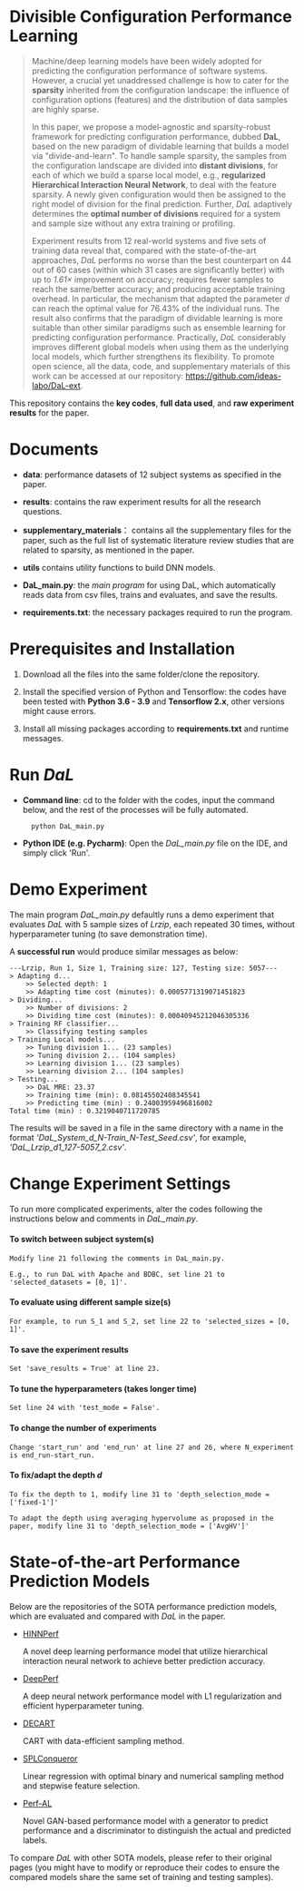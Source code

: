# Divisible Configuration Performance Learning
>Machine/deep learning models have been widely adopted for predicting the configuration performance of software systems.
However, a crucial yet unaddressed challenge is how to cater for the **sparsity** inherited from the configuration landscape:
the influence of configuration options (features) and the distribution of data samples are highly sparse.
>
> In this paper, we propose a model-agnostic and sparsity-robust framework for predicting configuration performance, dubbed **DaL**, 
based on the new paradigm of dividable learning that builds a model via "divide-and-learn". To handle sample sparsity, 
the samples from the configuration landscape are divided into **distant divisions**, for each of which we build a sparse local model, 
e.g., **regularized Hierarchical Interaction Neural Network**, to deal with the feature sparsity. A newly given configuration would then be assigned 
to the right model of division for the final prediction. Further, *DaL* adaptively determines the **optimal number of divisions** 
required for a system and sample size without any extra training or profiling. 
>
> Experiment results from 12 real-world systems and five sets of training data reveal that, compared with the state-of-the-art approaches, *DaL* performs no worse than 
the best counterpart on 44 out of 60 cases (within which 31 cases are significantly better) with up to *1.61×* 
improvement on accuracy; requires fewer samples to reach the same/better accuracy; and producing acceptable training 
overhead. In particular, the mechanism that adapted the parameter *d* can reach the optimal value for 76.43% of the 
individual runs. The result also 
confirms that the paradigm of dividable learning is more suitable than other similar paradigms such as ensemble learning 
for predicting configuration performance. Practically, *DaL* considerably improves different global models when using 
them as the underlying local models, which further strengthens its flexibility.
> To promote open science, all the data, code, and supplementary materials of this work can be accessed at our repository: https://github.com/ideas-labo/DaL-ext.
 
This repository contains the **key codes**, **full data used**, and **raw experiment results** for the paper.

# Documents
- **data**:
performance datasets of 12 subject systems as specified in the paper.

- **results**:
contains the raw experiment results for all the research questions.

- **supplementary_materials**：
contains all the supplementary files for the paper, such as the full list of systematic literature review studies that are related to sparsity, as mentioned in the paper.

- **utils**
contains utility functions to build DNN models.

- **DaL_main.py**: 
the *main program* for using DaL, which automatically reads data from csv files, trains and evaluates, and save the results.

- **requirements.txt**:
the necessary packages required to run the program.

# Prerequisites and Installation
1. Download all the files into the same folder/clone the repository.

2. Install the specified version of Python and Tensorflow:
the codes have been tested with **Python 3.6 - 3.9** and **Tensorflow 2.x**, other versions might cause errors.

3. Install all missing packages according to **requirements.txt** and runtime messages.


# Run *DaL*

- **Command line**: cd to the folder with the codes, input the command below, and the rest of the processes will be fully automated.

        python DaL_main.py
        
- **Python IDE (e.g. Pycharm)**: Open the *DaL_main.py* file on the IDE, and simply click 'Run'.


# Demo Experiment
The main program *DaL_main.py* defaultly runs a demo experiment that evaluates *DaL* with 5 sample sizes of *Lrzip*, 
each repeated 30 times, without hyperparameter tuning (to save demonstration time).

A **successful run** would produce similar messages as below: 

    ---Lrzip, Run 1, Size 1, Training size: 127, Testing size: 5057---
    > Adapting d...
        >> Selected depth: 1
        >> Adapting time cost (minutes): 0.0005771319071451823
    > Dividing...
        >> Number of divisions: 2
        >> Dividing time cost (minutes): 0.00040945212046305336
    > Training RF classifier...
        >> Classifying testing samples
    > Training Local models...
        >> Tuning division 1... (23 samples)
        >> Tuning division 2... (104 samples)
        >> Learning division 1... (23 samples)
        >> Learning division 2... (104 samples)
    > Testing...
        >> DaL MRE: 23.37
        >> Training time (min): 0.08145502408345541
        >> Predicting time (min) : 0.24003959496816002
    Total time (min) : 0.3219040711720785

The results will be saved in a file in the same directory with a name in the format *'DaL_System_d_N-Train_N-Test_Seed.csv'*, for example, *'DaL_Lrzip_d1_127-5057_2.csv'*.

# Change Experiment Settings
To run more complicated experiments, alter the codes following the instructions below and comments in *DaL_main.py*.

#### To switch between subject system(s)
    Modify line 21 following the comments in DaL_main.py.

    E.g., to run DaL with Apache and BDBC, set line 21 to 'selected_datasets = [0, 1]'.


#### To evaluate using different sample size(s)
    For example, to run S_1 and S_2, set line 22 to 'selected_sizes = [0, 1]'.


#### To save the experiment results
    Set 'save_results = True' at line 23.
    
    
#### To tune the hyperparameters (takes longer time)
    Set line 24 with 'test_mode = False'.


#### To change the number of experiments 
    Change 'start_run' and 'end_run' at line 27 and 26, where N_experiment is end_run-start_run. 


#### To fix/adapt the depth *d*
    To fix the depth to 1, modify line 31 to 'depth_selection_mode = ['fixed-1']'
    
    To adapt the depth using averaging hypervolume as proposed in the paper, modify line 31 to 'depth_selection_mode = ['AvgHV']'




# State-of-the-art Performance Prediction Models
Below are the repositories of the SOTA performance prediction models, which are evaluated and compared with *DaL* in the paper. 

- [HINNPerf](https://drive.google.com/drive/folders/1qxYzd5Om0HE1rK0syYQsTPhTQEBjghLh)

    A novel deep learning performance model that utilize hierarchical interaction neural network to achieve better prediction accuracy.

- [DeepPerf](https://github.com/DeepPerf/DeepPerf)

    A deep neural network performance model with L1 regularization and efficient hyperparameter tuning.

- [DECART](https://github.com/jmguo/DECART)

    CART with data-efficient sampling method.

- [SPLConqueror](https://github.com/se-sic/SPLConqueror)

    Linear regression with optimal binary and numerical sampling method and stepwise feature selection.

- [Perf-AL](https://github.com/GANPerf/GANPerf)

    Novel GAN-based performance model with a generator to predict performance and a discriminator to distinguish the actual and predicted labels.
    

To compare *DaL* with other SOTA models, please refer to their original pages (you might have to modify or reproduce their codes to ensure the compared models share the same set of training and testing samples).
